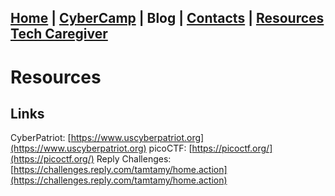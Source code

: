 ## [Home](./index.html) | [CyberCamp](./cybercamp.html) | **Blog** | [Contacts](./contacts.html) | [Resources](./resources.html) [Tech Caregiver](./techcg.html)

# Resources

## Links

CyberPatriot: [https://www.uscyberpatriot.org](https://www.uscyberpatriot.org)
picoCTF: [https://picoctf.org/](https://picoctf.org/)
Reply Challenges: [https://challenges.reply.com/tamtamy/home.action](https://challenges.reply.com/tamtamy/home.action)
